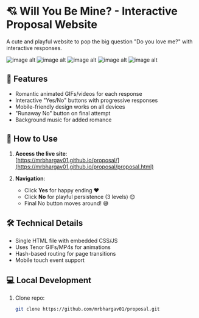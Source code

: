 # 💘 Will You Be Mine? - Interactive Proposal Website

A cute and playful website to pop the big question "Do you love me?" with interactive responses.






![image alt ](https://github.com/mrbhargav01/proposal/blob/3db9f0729a0448938c6a0c1dc4dda543f682dbed/1st.png)
![image alt ](https://github.com/mrbhargav01/proposal/blob/3db9f0729a0448938c6a0c1dc4dda543f682dbed/2nd.png)
![image alt ](https://github.com/mrbhargav01/proposal/blob/3db9f0729a0448938c6a0c1dc4dda543f682dbed/3rd.png)
![image alt ](https://github.com/mrbhargav01/proposal/blob/3db9f0729a0448938c6a0c1dc4dda543f682dbed/4th.png)
![image alt ](https://github.com/mrbhargav01/proposal/blob/3db9f0729a0448938c6a0c1dc4dda543f682dbed/5th.png)


## 🌟 Features
- Romantic animated GIFs/videos for each response
- Interactive "Yes/No" buttons with progressive responses
- Mobile-friendly design works on all devices
- "Runaway No" button on final attempt
- Background music for added romance

## 🚀 How to Use
1. **Access the live site**:  
   [https://mrbhargav01.github.io/proposal/](https://mrbhargav01.github.io/proposal/proposal.html)

2. **Navigation**:
   - Click **Yes** for happy ending ❤️
   - Click **No** for playful persistence (3 levels) 😊
   - Final No button moves around! 😅

## 🛠 Technical Details
- Single HTML file with embedded CSS/JS
- Uses Tenor GIFs/MP4s for animations
- Hash-based routing for page transitions
- Mobile touch event support

## 💻 Local Development
1. Clone repo:
   ```bash
   git clone https://github.com/mrbhargav01/proposal.git
